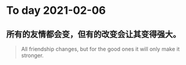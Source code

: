 
# To day 2021-02-06


## 所有的友情都会变，但有的改变会让其变得强大。
> All friendship changes, but for the good ones it will only make it stronger.  

    
